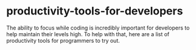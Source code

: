 # productivity-tools-for-developers
The ability to focus while coding is incredibly important for developers to help maintain their levels high. To help with that, here are a list of productivity tools for programmers to try out.
